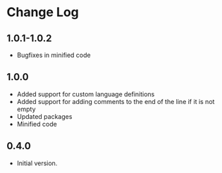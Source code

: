 # Change Log

## 1.0.1-1.0.2

- Bugfixes in minified code

## 1.0.0

- Added support for custom language definitions
- Added support for adding comments to the end of the line if it is not empty
- Updated packages
- Minified code

## 0.4.0
- Initial version.